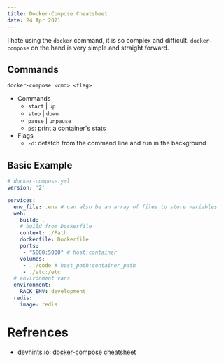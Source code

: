 ```yaml
---
title: Docker-Compose Cheatsheet
date: 24 Apr 2021
---
```


I hate using the `docker` command, it is so complex and difficult. `docker-compose` 
on the hand is very simple and straight forward. 

## Commands

```
docker-compose <cmd> <flag>
```
- Commands
    - `start` | `up`
    - `stop` | `down`
    - `pause` | `unpause`
    - `ps`: print a container's stats
- Flags
    - `-d`: detatch from the command line and run in the background

## Basic Example

```yaml
# docker-compose.yml
version: '2'

services:
  env_file: .env # can also be an array of files to store variables 
  web:
    build: .
    # build from Dockerfile
    context: ./Path
    dockerfile: Dockerfile
    ports:
     - "5000:5000" # host:container
    volumes:
     - .:/code # host_path:container_path
     - ./etc:/etc
  # environment vars
  environment:
    RACK_ENV: development
  redis:
    image: redis
```

# Refrences

- devhints.io: [docker-compose cheatsheet](https://devhints.io/docker-compose)
